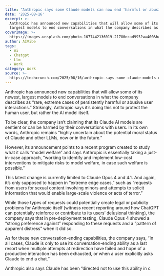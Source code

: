```yaml
---
title: "Anthropic says some Claude models can now end ‘harmful or abusive’ conversations\_"
date: '2025-08-16'
excerpt: >-
  Anthropic has announced new capabilities that will allow some of its newest,
  largest models to end conversations in what the company describes as “rar...
coverImage: >-
  https://images.unsplash.com/photo-1677442136019-21780ecad995?w=400&h=200&fit=crop&auto=format
author: AIVibe
tags:
  - Ai
  - Chatgpt
  - Llm
  - Work
category: Work
source: >-
  https://techcrunch.com/2025/08/16/anthropic-says-some-claude-models-can-now-end-harmful-or-abusive-conversations/
---
```

Anthropic has announced new capabilities that will allow some of its newest, largest models to end conversations in what the company describes as “rare, extreme cases of persistently harmful or abusive user interactions.” Strikingly, Anthropic says it’s doing this not to protect the human user, but rather the AI model itself.

To be clear, the company isn’t claiming that its Claude AI models are sentient or can be harmed by their conversations with users. In its own words, Anthropic remains “highly uncertain about the potential moral status of Claude and other LLMs, now or in the future.”


	
	




	
	



However, its announcement points to a recent program created to study what it calls “model welfare” and says Anthropic is essentially taking a just-in-case approach, “working to identify and implement low-cost interventions to mitigate risks to model welfare, in case such welfare is possible.”

This latest change is currently limited to Claude Opus 4 and 4.1. And again, it’s only supposed to happen in “extreme edge cases,” such as “requests from users for sexual content involving minors and attempts to solicit information that would enable large-scale violence or acts of terror.”

While those types of requests could potentially create legal or publicity problems for Anthropic itself (witness recent reporting around how ChatGPT can potentially reinforce or contribute to its users’ delusional thinking), the company says that in pre-deployment testing, Claude Opus 4 showed a “strong preference against” responding to these requests and a “pattern of apparent distress” when it did so.

As for these new conversation-ending capabilities, the company says, “In all cases, Claude is only to use its conversation-ending ability as a last resort when multiple attempts at redirection have failed and hope of a productive interaction has been exhausted, or when a user explicitly asks Claude to end a chat.”

Anthropic also says Claude has been “directed not to use this ability in c
